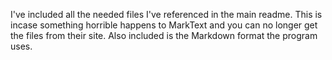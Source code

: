 I've included all the needed files I've referenced in the main readme. This is incase something horrible happens to MarkText and you can no longer get the files from their site. Also included is the Markdown format the program uses.
